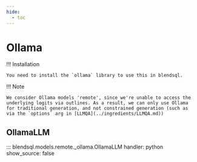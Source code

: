 ```yaml
---
hide:
  - toc
---
```

# Ollama

!!! Installation

    You need to install the `ollama` library to use this in blendsql.

!!! Note

    We consider Ollama models 'remote', since we're unable to access the underlying logits via outlines. As a result, we can only use Ollama for traditional generation, and not constrained generation (such as via the `options` arg in [LLMQA](../ingredients/LLMQA.md)) 

## OllamaLLM

::: blendsql.models.remote._ollama.OllamaLLM
    handler: python
    show_source: false